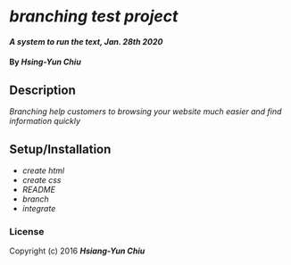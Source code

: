 # _branching test project_

#### _A system to run the text, Jan. 28th 2020_

#### By _Hsing-Yun Chiu_

## Description

_Branching help customers to browsing your website much easier and find information quickly_

## Setup/Installation

* _create html_
* _create css_
* _README_
* _branch_
* _integrate_


### License


Copyright (c) 2016 **_Hsiang-Yun Chiu_**
